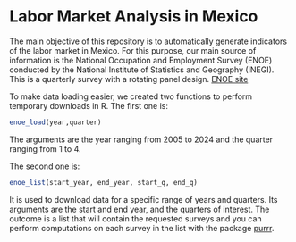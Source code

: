 # Labor Market Analysis in Mexico

The main objective of this repository is to automatically generate indicators of the labor market in Mexico. 
For this purpose, our main source of information is the National Occupation and Employment Survey (ENOE) conducted by the National Institute of Statistics and Geography (INEGI). This is a quarterly survey with a rotating panel design.
[ENOE site](https://www.inegi.org.mx/programas/enoe/15ymas/)

To make data loading easier, we created two functions to perform temporary downloads in R.
The first one is:
```r
enoe_load(year,quarter)
```
The arguments are the year ranging from 2005 to 2024 and the quarter ranging from 1 to 4.

The second one is:
```r
enoe_list(start_year, end_year, start_q, end_q) 
```
It is used to download data for a specific range of years and quarters. Its arguments are the start and end year, and the quarters of interest. The outcome is a list that will contain the requested surveys and you can perform computations on each survey in the list with the package [purrr](https://purrr.tidyverse.org/reference/map.html).
